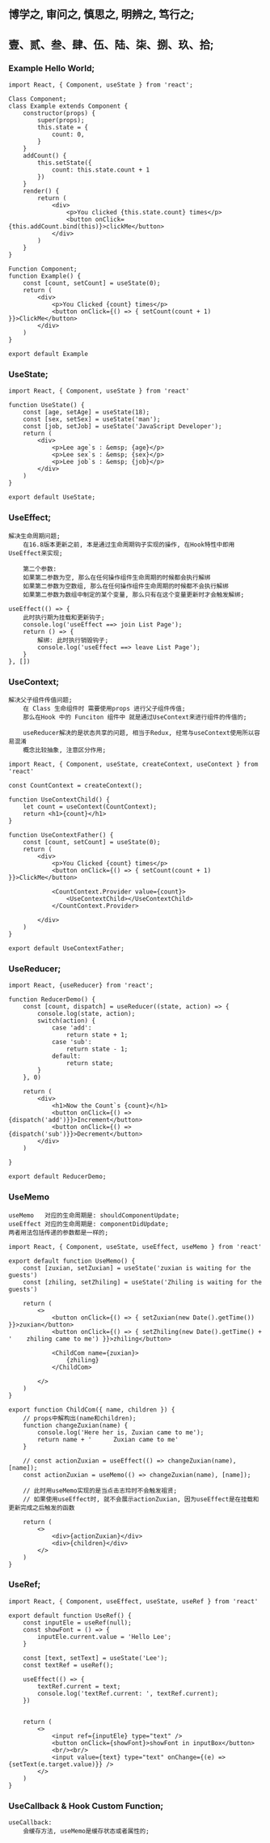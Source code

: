 ## 博学之, 审问之, 慎思之, 明辨之, 笃行之;
## 壹、贰、叁、肆、伍、陆、柒、捌、玖、拾;


### Example Hello World;

    import React, { Component, useState } from 'react';

    Class Component;
    class Example extends Component {
        constructor(props) {
            super(props);
            this.state = {
                count: 0,
            }
        }
        addCount() {
            this.setState({
                count: this.state.count + 1
            })
        }
        render() {
            return (
                <div>
                    <p>You clicked {this.state.count} times</p>
                    <button onClick={this.addCount.bind(this)}>clickMe</button>
                </div>
            )
        }
    }

    Function Component;
    function Example() {
        const [count, setCount] = useState(0);
        return (
            <div>
                <p>You Clicked {count} times</p>
                <button onClick={() => { setCount(count + 1) }}>ClickMe</button>
            </div>
        )
    }

    export default Example

### UseState;

    import React, { Component, useState } from 'react'

    function UseState() {
        const [age, setAge] = useState(18);
        const [sex, setSex] = useState('man');
        const [job, setJob] = useState('JavaScript Developer');
        return (
            <div>
                <p>Lee age`s : &emsp; {age}</p>
                <p>Lee sex`s : &emsp; {sex}</p>
                <p>Lee job`s : &emsp; {job}</p>
            </div>
        )
    }

    export default UseState;

### UseEffect;

    解决生命周期问题;
        在16.8版本更新之前, 本是通过生命周期钩子实现的操作, 在Hook特性中即用UseEffect来实现;

        第二个参数:
        如果第二参数为空, 那么在任何操作组件生命周期的时候都会执行解绑
        如果第二参数为空数组, 那么在任何操作组件生命周期的时候都不会执行解绑
        如果第二参数为数组中制定的某个变量, 那么只有在这个变量更新时才会触发解绑;
    
    useEffect(() => {
        此时执行期为挂载和更新钩子;
        console.log('useEffect ==> join List Page');
        return () => {
            解绑: 此时执行销毁钩子;
            console.log('useEffect ==> leave List Page');
        }
    }, [])

### UseContext;

    解决父子组件传值问题;
        在 Class 生命组件时 需要使用props 进行父子组件传值;
        那么在Hook 中的 Funciton 组件中 就是通过UseContext来进行组件的传值的;
        
        useReducer解决的是状态共享的问题, 相当于Redux, 经常与useContext使用所以容易混淆
        概念比较抽象, 注意区分作用;

    import React, { Component, useState, createContext, useContext } from 'react'

    const CountContext = createContext();

    function UseContextChild() {
        let count = useContext(CountContext);
        return <h1>{count}</h1>
    }

    function UseContextFather() {
        const [count, setCount] = useState(0);
        return (
            <div>
                <p>You Clicked {count} times</p>
                <button onClick={() => { setCount(count + 1) }}>ClickMe</button>

                <CountContext.Provider value={count}>
                    <UseContextChild></UseContextChild>
                </CountContext.Provider>
                
            </div>
        )
    }

    export default UseContextFather;


    

### UseReducer;

    import React, {useReducer} from 'react';

    function ReducerDemo() {
        const [count, dispatch] = useReducer((state, action) => {
            console.log(state, action);
            switch(action) {
                case 'add':
                    return state + 1;
                case 'sub':
                    return state - 1;
                default:
                    return state;
            }
        }, 0)
        
        return (
            <div>
                <h1>Now the Count`s {count}</h1>
                <button onClick={() => {dispatch('add')}}>Increment</button>
                <button onClick={() => {dispatch('sub')}}>Decrement</button>
            </div>
        )
        
    }

    export default ReducerDemo;


### UseMemo

    useMemo   对应的生命周期是: shouldComponentUpdate;
    useEffect 对应的生命周期是: componentDidUpdate;
    两者用法包括传递的参数都是一样的;
    
    import React, { Component, useState, useEffect, useMemo } from 'react'

    export default function UseMemo() {
        const [zuxian, setZuxian] = useState('zuxian is waiting for the guests')
        const [zhiling, setZhiling] = useState('Zhiling is waiting for the guests')

        return (
            <>
                <button onClick={() => { setZuxian(new Date().getTime()) }}>zuxian</button>
                <button onClick={() => { setZhiling(new Date().getTime() + '    zhiling came to me') }}>zhiling</button>

                <ChildCom name={zuxian}>
                    {zhiling}
                </ChildCom>

            </>
        )
    }

    export function ChildCom({ name, children }) {
        // props中解构出(name和children);
        function changeZuxian(name) {
            console.log('Here her is, Zuxian came to me');
            return name + '      Zuxian came to me'
        }

        // const actionZuxian = useEffect(() => changeZuxian(name), [name]);
        const actionZuxian = useMemo(() => changeZuxian(name), [name]);

        // 此时用useMemo实现的是当点击志玲时不会触发祖贤;
        // 如果使用useEffect时, 就不会展示actionZuxian, 因为useEffect是在挂载和更新完成之后触发的函数
        
        return (
            <>
                <div>{actionZuxian}</div>
                <div>{children}</div>
            </>
        )
    }
    
    
    
    
    
    
    
### UseRef;

    import React, { Component, useEffect, useState, useRef } from 'react'

    export default function UseRef() {
        const inputEle = useRef(null);
        const showFont = () => {
            inputEle.current.value = 'Hello Lee';
        }

        const [text, setText] = useState('Lee');
        const textRef = useRef();

        useEffect(() => {
            textRef.current = text;
            console.log('textRef.current: ', textRef.current);
        })
        
        
        return (
            <>
                <input ref={inputEle} type="text" />
                <button onClick={showFont}>showFont in inputBox</button>
                <br/><br/>
                <input value={text} type="text" onChange={(e) => {setText(e.target.value)}} />
            </>
        )
    }

### UseCallback & Hook Custom Function;

    useCallback:
        会缓存方法, useMemo是缓存状态或者属性的;


